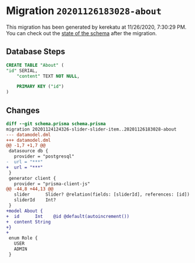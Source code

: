 # Migration `20201126183028-about`

This migration has been generated by kerekatu at 11/26/2020, 7:30:29 PM.
You can check out the [state of the schema](./schema.prisma) after the migration.

## Database Steps

```sql
CREATE TABLE "About" (
"id" SERIAL,
    "content" TEXT NOT NULL,

    PRIMARY KEY ("id")
)
```

## Changes

```diff
diff --git schema.prisma schema.prisma
migration 20201124124326-slider-slider-item..20201126183028-about
--- datamodel.dml
+++ datamodel.dml
@@ -1,7 +1,7 @@
 datasource db {
   provider = "postgresql"
-  url = "***"
+  url = "***"
 }
 generator client {
   provider = "prisma-client-js"
@@ -44,8 +44,13 @@
   slider      Slider? @relation(fields: [sliderId], references: [id])
   sliderId    Int?
 }
+model About {
+  id      Int    @id @default(autoincrement())
+  content String
+}
+
 enum Role {
   USER
   ADMIN
 }
```


